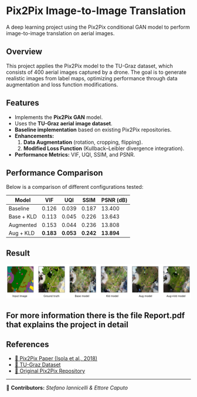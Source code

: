 # Pix2Pix Image-to-Image Translation

A deep learning project using the Pix2Pix conditional GAN model to perform image-to-image translation on aerial images.

## Overview
This project applies the Pix2Pix model to the TU-Graz dataset, which consists of 400 aerial images captured by a drone. The goal is to generate realistic images from label maps, optimizing performance through data augmentation and loss function modifications.

## Features
- Implements the **Pix2Pix GAN** model.
- Uses the **TU-Graz aerial image dataset**.
- **Baseline implementation** based on existing Pix2Pix repositories.
- **Enhancements:**
  1. **Data Augmentation** (rotation, cropping, flipping).
  2. **Modified Loss Function** (Kullback–Leibler divergence integration).
- **Performance Metrics:** VIF, UQI, SSIM, and PSNR.


## Performance Comparison
Below is a comparison of different configurations tested:

| Model      | VIF       | UQI       | SSIM      | PSNR (dB)  |
| ---------- | --------- | --------- | --------- | ---------- |
| Baseline   | 0.126     | 0.039     | 0.187     | 13.400     |
| Base + KLD | 0.113     | 0.045     | 0.226     | 13.643     |
| Augmented  | 0.153     | 0.044     | 0.236     | 13.808     |
| Aug + KLD  | **0.183** | **0.053** | **0.242** | **13.894** |

## Result
![Alt text](results/img_2.png)

## For more information there is the file Report.pdf that explains the project in detail

## References
- [📄 Pix2Pix Paper (Isola et al., 2018)](https://arxiv.org/abs/1611.07004)
- [📂 TU-Graz Dataset](https://www.tugraz.at/institute/icg/research/team-fraundorfer/software-media/dronedataset)
- [💾 Original Pix2Pix Repository](https://github.com/phillipi/pix2pix)

---
👥 **Contributors:** *Stefano Iannicelli & Ettore Caputo*
